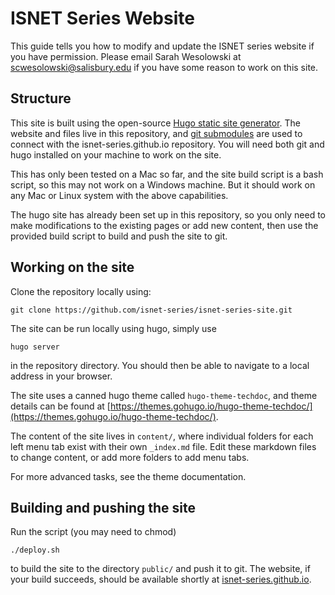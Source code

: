 # ISNET Series Website

This guide tells you how to modify and update the ISNET series website if you have permission. Please email Sarah Wesolowski at scwesolowski@salisbury.edu if you have some reason to work on this site.

## Structure

This site is built using the open-source [Hugo static site generator](https://gohugo.io). The website and files live in this repository, and [git submodules](https://git-scm.com/book/en/v2/Git-Tools-Submodules) are used to connect with the isnet-series.github.io repository. You will need both git and hugo installed on your machine to work on the site.

This has only been tested on a Mac so far, and the site build script is a bash script, so this may not work on a Windows machine. But it should work on any Mac or Linux system with the above capabilities.

The hugo site has already been set up in this repository, so you only need to make modifications to the existing pages or add new content, then use the provided build script to build and push the site to git.

## Working on the site

Clone the repository locally using:

`git clone https://github.com/isnet-series/isnet-series-site.git`

The site can be run locally using hugo, simply use

`hugo server` 

in the repository directory. You should then be able to navigate to a local address in your browser.

The site uses a canned hugo theme called `hugo-theme-techdoc`, and theme details can be found at [https://themes.gohugo.io/hugo-theme-techdoc/](https://themes.gohugo.io/hugo-theme-techdoc/).

The content of the site lives in `content/`, where individual folders for each left menu tab exist with their own `_index.md` file. Edit these markdown files to change content, or add more folders to add menu tabs.

For more advanced tasks, see the theme documentation.

## Building and pushing the site

Run the script (you may need to chmod) 

`./deploy.sh`

to build the site to the directory `public/` and push it to git. The website, if your build succeeds, should be available shortly at [isnet-series.github.io](isnet-series.github.io).